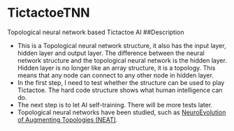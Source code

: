 # TictactoeTNN
Topological neural network based Tictactoe AI
##Description
- This is a Topological neural network structure, it also has the input layer, hidden layer and output layer.
The difference between the neural network structure and the topological neural network is the hidden layer.
Hidden layer is no longer like an array structure, it is a topology. This means that any node can connect to any other node in hidden layer.
- In the first step, I need to test whether the structure can be used to play Tictactoe. The hard code structure shows what human intelligence can do.
- The next step is to let AI self-training. There will be more tests later.
- Topological neural networks have been studied, such as [NeuroEvolution of Augmenting Topologies (NEAT)](http://nn.cs.utexas.edu/downloads/papers/stanley.ec02.pdf).
